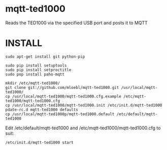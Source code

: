 # mqtt-ted1000
Reads the TED1000 via the specified USB port and posts it to MQTT

INSTALL
=================
```
sudo apt-get install git python-pip

sudo pip install setuptools
sudo pip install setproctitle
sudo pop install paho-mqtt

mkdir /etc/mqtt-ted1000/
git clone git://github.com/mloebl/mqtt-ted1000.git /usr/local/mqtt-ted1000/
cp /usr/local/mqtt-ted1000/mqtt-ted1000.cfg.example /etc/mqtt-ted1000/mqtt-ted1000.cfg
cp /usr/local/mqtt-ted1000/mqtt-ted1000.init /etc/init.d/mqtt-ted1000
pdate-rc.d mqtt-ted1000 defaults
cp /usr/local/mqtt-ted1000p/mqtt-ted1000.default /etc/default/mqtt-ted1000
```
Edit /etc/default/mqtt-ted1000 and /etc/mqtt-ted1000/mqtt-ted1000.cfg to suit:

`/etc/init.d/mqtt-ted1000 start`
